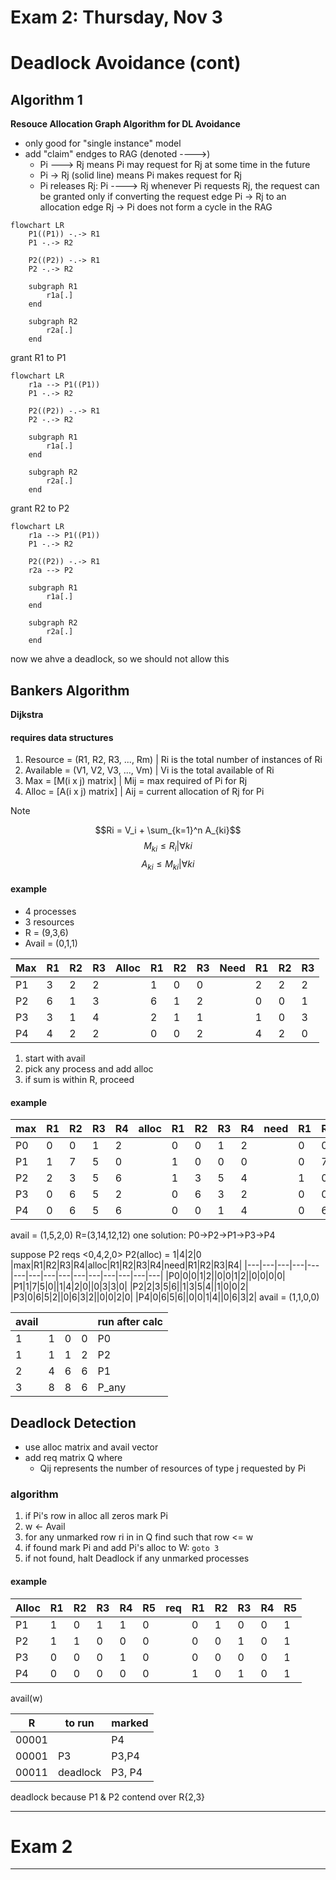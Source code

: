 # Exam 2: Thursday, Nov 3

# Deadlock Avoidance (cont)

## Algorithm 1
**Resouce Allocation Graph Algorithm for DL Avoidance**

- only good for "single instance" model
- add "claim" endges to RAG (denoted ---->)
	- Pi ---> Rj means Pi may request for Rj at some time in the future
	- Pi -> Rj (solid line) means Pi makes request for Rj
	- Pi releases Rj: Pi ----> Rj
whenever Pi requests Rj, the request can be granted only if converting the request edge Pi -> Rj to an allocation edge Rj -> Pi does not form a cycle in the RAG

```mermaid
flowchart LR
	P1((P1)) -.-> R1
	P1 -.-> R2

	P2((P2)) -.-> R1
	P2 -.-> R2

	subgraph R1
		r1a[.]
	end

	subgraph R2
		r2a[.]
	end
```
grant R1 to P1
```mermaid
flowchart LR
	r1a --> P1((P1))
	P1 -.-> R2

	P2((P2)) -.-> R1
	P2 -.-> R2

	subgraph R1
		r1a[.]
	end

	subgraph R2
		r2a[.]
	end
```
grant R2 to P2
```mermaid
flowchart LR
	r1a --> P1((P1))
	P1 -.-> R2

	P2((P2)) -.-> R1
	r2a --> P2

	subgraph R1
		r1a[.]
	end

	subgraph R2
		r2a[.]
	end
```
now we ahve a deadlock, so we should not allow this

## Bankers Algorithm
**Dijkstra**

#### requires data structures
1) Resource = (R1, R2, R3, ..., Rm) | Ri is the total number of instances of Ri
2) Available = (V1, V2, V3, ..., Vm) | Vi is the total available of Ri
3) Max = [M(i x j) matrix] | Mij = max required of Pi for Rj
4) Alloc = [A(i x j) matrix] | Aij = current allocation of Rj for Pi
> [!note]
> $$Ri = V_i + \sum_{k=1}^n A_{ki}$$
> $$M_{ki} \le R_i | \forall{ki}$$
> $$A_{ki} \le M_{ki} | \forall{ki}$$

#### example
- 4 processes
- 3 resources
- R = (9,3,6)
- Avail = (0,1,1)

|Max|R1|R2|R3|Alloc|R1|R2|R3|Need|R1|R2|R3|
|---|---|---|---|---|---|---|---|---|---|---|---|
|P1|3|2|2||1|0|0||2|2|2|
|P2|6|1|3||6|1|2||0|0|1|
|P3|3|1|4||2|1|1||1|0|3|
|P4|4|2|2||0|0|2||4|2|0|


1) start with avail
2) pick any process and add alloc
3) if sum is within R, proceed

#### example
|max|R1|R2|R3|R4|alloc|R1|R2|R3|R4|need|R1|R2|R3|R4|
|---|---|---|---|---|---|---|---|---|---|---|---|---|---|---|
|P0|0|0|1|2||0|0|1|2||0|0|0|0|
|P1|1|7|5|0||1|0|0|0||0|7|5|0|
|P2|2|3|5|6||1|3|5|4||1|0|0|2|
|P3|0|6|5|2||0|6|3|2||0|0|2|0|
|P4|0|6|5|6||0|0|1|4||0|6|3|2|

avail = (1,5,2,0)
R=(3,14,12,12)
one solution: P0->P2->P1->P3->P4

suppose P2 reqs <0,4,2,0>
P2(alloc) = 1|4|2|0
|max|R1|R2|R3|R4|alloc|R1|R2|R3|R4|need|R1|R2|R3|R4|
|---|---|---|---|---|---|---|---|---|---|---|---|---|---|---|
|P0|0|0|1|2||0|0|1|2||0|0|0|0|
|P1|1|7|5|0||1|4|2|0||0|3|3|0|
|P2|2|3|5|6||1|3|5|4||1|0|0|2|
|P3|0|6|5|2||0|6|3|2||0|0|2|0|
|P4|0|6|5|6||0|0|1|4||0|6|3|2|
avail = (1,1,0,0)

|avail||||run after calc|
|---|---|---|---|---|
|1|1|0|0|P0|
|1|1|1|2|P2|
|2|4|6|6|P1|
|3|8|8|6|P_any|

## Deadlock Detection
- use alloc matrix and avail vector
- add req matrix Q where
	- Qij represents the number of resources of type j requested by Pi

### algorithm
1) if Pi's row in alloc all zeros mark Pi
2) w <- Avail
3) for any unmarked row ri in in Q find such that row <= w
4) if found mark Pi and add Pi's alloc to W: `goto 3`
5) if not found, halt
Deadlock if any unmarked processes

#### example
|Alloc|R1|R2|R3|R4|R5|req|R1|R2|R3|R4|R5|
|---|---|---|---|---|---|---|---|---|---|---|---|
|P1|1|0|1|1|0||0|1|0|0|1|
|P2|1|1|0|0|0||0|0|1|0|1|
|P3|0|0|0|1|0||0|0|0|0|1|
|P4|0|0|0|0|0||1|0|1|0|1|

avail(w)

|R|to run|marked|
|---|---|---|
|00001||P4|
|00001|P3|P3,P4|
|00011|deadlock|P3, P4|
deadlock because P1 & P2 contend over R{2,3}

---
# Exam 2
---

